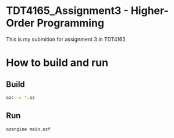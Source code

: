 # TDT4165_Assignment3 - Higher-Order Programming
This is my submition for assignment 3 in TDT4165  

# How to build and run

## Build
```bash
ozc -c *.oz
```

## Run
```bash
ozengine main.ozf
```

